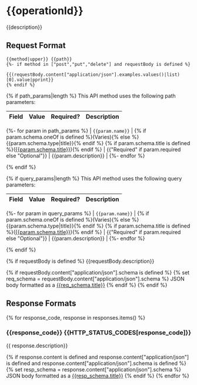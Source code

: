 # {{operationId}}

{{description}}

## Request Format

```
{{method|upper}} {{path}}
{%- if method in ["post","put","delete"] and requestBody is defined %}

{{(requestBody.content["application/json"].examples.values()|list)[0].value|pprint}}
{% endif %}
```

{% if path_params|length %}
This API method uses the following path parameters:

| Field | Value | Required? | Description |
|---|---|---|---|
{%- for param in path_params %}
| `{{param.name}}` | {% if param.schema.oneOf is defined %}(Varies){% else %}{{param.schema.type|title}}{% endif %} {% if param.schema.title is defined %}([{{param.schema.title}}]({{type_link(param.schema.title)}})){% endif %} | {{"Required" if param.required else "Optional"}} | {{param.description}} |
{%- endfor %}

{% endif %}

{% if query_params|length %}
This API method uses the following query parameters:

| Field | Value | Required? | Description |
|---|---|---|---|
{%- for param in query_params %}
| `{{param.name}}` | {% if param.schema.oneOf is defined %}(Varies){% else %}{{param.schema.type|title}}{% endif %} {% if param.schema.title is defined %}([{{param.schema.title}}]({{type_link(param.schema.title)}})){% endif %} | {{"Required" if param.required else "Optional"}} | {{param.description}} |
{%- endfor %}

{% endif %}

{% if requestBody is defined %}
{{requestBody.description}}

{% if requestBody.content["application/json"].schema is defined %}
{% set req_schema = requestBody.content["application/json"].schema %}
JSON body formatted as a [{{req_schema.title}}]({{type_link(req_schema.title)}})
{% endif %}
{% endif %}

## Response Formats

{% for response_code, response in responses.items() %}
### {{response_code}} {{HTTP_STATUS_CODES[response_code]}}

{{ response.description}}

{% if response.content is defined and response.content["application/json"] is defined and response.content["application/json"].schema is defined %}
{% set resp_schema = response.content["application/json"].schema %}
JSON body formatted as a [{{resp_schema.title}}]({{type_link(resp_schema.title)}})
{% endif %}
{% endfor %}
